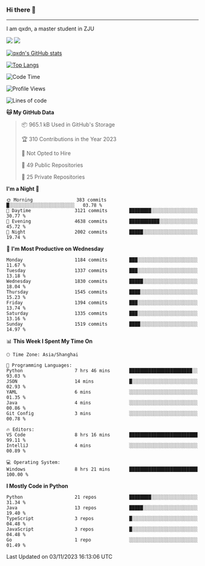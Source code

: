 ### Hi there 👋
---

I am qxdn, a master student in ZJU

[![](https://img.shields.io/badge/blog-qxdn-brightgreen?style=for-the-badge&logo=hexo)](https://qianxu.run) [![](https://img.shields.io/badge/bilibili-qxdn-ff69b4?style=for-the-badge&logo=Bilibili)](https://space.bilibili.com/11674667)


[![qxdn's GitHub stats](https://github-readme-stats.vercel.app/api?username=qxdn&count_private=true&show_icons=true)](https://github.com/qxdn)

[![Top Langs](https://github-readme-stats.vercel.app/api/top-langs/?username=qxdn&layout=compact)](https://github.com/qxdn)

<!--START_SECTION:waka-->
![Code Time](http://img.shields.io/badge/Code%20Time-1%2C236%20hrs%2059%20mins-blue)

![Profile Views](http://img.shields.io/badge/Profile%20Views-0-blue)

![Lines of code](https://img.shields.io/badge/From%20Hello%20World%20I%27ve%20Written-10.9%20million%20lines%20of%20code-blue)

**🐱 My GitHub Data** 

> 📦 965.1 kB Used in GitHub's Storage 
 > 
> 🏆 310 Contributions in the Year 2023
 > 
> 🚫 Not Opted to Hire
 > 
> 📜 49 Public Repositories 
 > 
> 🔑 25 Private Repositories 
 > 
**I'm a Night 🦉** 

```text
🌞 Morning                383 commits         █░░░░░░░░░░░░░░░░░░░░░░░░   03.78 % 
🌆 Daytime                3121 commits        ████████░░░░░░░░░░░░░░░░░   30.77 % 
🌃 Evening                4638 commits        ███████████░░░░░░░░░░░░░░   45.72 % 
🌙 Night                  2002 commits        █████░░░░░░░░░░░░░░░░░░░░   19.74 % 
```
📅 **I'm Most Productive on Wednesday** 

```text
Monday                   1184 commits        ███░░░░░░░░░░░░░░░░░░░░░░   11.67 % 
Tuesday                  1337 commits        ███░░░░░░░░░░░░░░░░░░░░░░   13.18 % 
Wednesday                1830 commits        █████░░░░░░░░░░░░░░░░░░░░   18.04 % 
Thursday                 1545 commits        ████░░░░░░░░░░░░░░░░░░░░░   15.23 % 
Friday                   1394 commits        ███░░░░░░░░░░░░░░░░░░░░░░   13.74 % 
Saturday                 1335 commits        ███░░░░░░░░░░░░░░░░░░░░░░   13.16 % 
Sunday                   1519 commits        ████░░░░░░░░░░░░░░░░░░░░░   14.97 % 
```


📊 **This Week I Spent My Time On** 

```text
🕑︎ Time Zone: Asia/Shanghai

💬 Programming Languages: 
Python                   7 hrs 46 mins       ███████████████████████░░   93.03 % 
JSON                     14 mins             █░░░░░░░░░░░░░░░░░░░░░░░░   02.93 % 
YAML                     6 mins              ░░░░░░░░░░░░░░░░░░░░░░░░░   01.35 % 
Java                     4 mins              ░░░░░░░░░░░░░░░░░░░░░░░░░   00.86 % 
Git Config               3 mins              ░░░░░░░░░░░░░░░░░░░░░░░░░   00.78 % 

🔥 Editors: 
VS Code                  8 hrs 16 mins       █████████████████████████   99.11 % 
IntelliJ                 4 mins              ░░░░░░░░░░░░░░░░░░░░░░░░░   00.89 % 

💻 Operating System: 
Windows                  8 hrs 21 mins       █████████████████████████   100.00 % 
```

**I Mostly Code in Python** 

```text
Python                   21 repos            ████████░░░░░░░░░░░░░░░░░   31.34 % 
Java                     13 repos            █████░░░░░░░░░░░░░░░░░░░░   19.40 % 
TypeScript               3 repos             █░░░░░░░░░░░░░░░░░░░░░░░░   04.48 % 
JavaScript               3 repos             █░░░░░░░░░░░░░░░░░░░░░░░░   04.48 % 
Go                       1 repo              ░░░░░░░░░░░░░░░░░░░░░░░░░   01.49 % 
```




 Last Updated on 03/11/2023 16:13:06 UTC
<!--END_SECTION:waka-->

<!--
**qxdn/qxdn** is a ✨ _special_ ✨ repository because its `README.md` (this file) appears on your GitHub profile.

Here are some ideas to get you started:

- 🔭 I’m currently working on ...
- 🌱 I’m currently learning ...
- 👯 I’m looking to collaborate on ...
- 🤔 I’m looking for help with ...
- 💬 Ask me about ...
- 📫 How to reach me: ...
- 😄 Pronouns: ...
- ⚡ Fun fact: ...
-->
